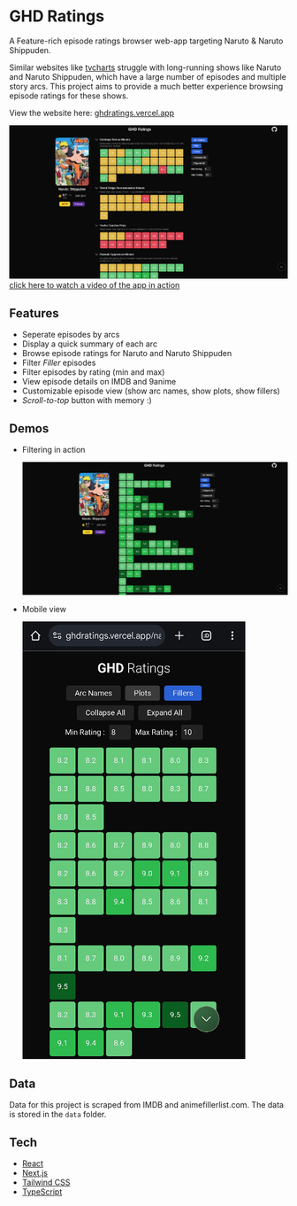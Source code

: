 # GHD Ratings
A Feature-rich episode ratings browser web-app targeting Naruto & Naruto Shippuden.


Similar websites like [tvcharts](https://tvcharts.co/show/naruto-tt0409591) struggle with long-running shows like Naruto and Naruto Shippuden, which have a large number of episodes and multiple story arcs. This project aims to provide a much better experience browsing episode ratings for these shows. 

View the website here: [ghdratings.vercel.app](https://ghdratings.vercel.app/)

[![demo1](demo/demo1.png)](YTLINKHERE)
[click here to watch a video of the app in action](YTLINKHERE)

## Features
- Seperate episodes by arcs
- Display a quick summary of each arc
- Browse episode ratings for Naruto and Naruto Shippuden
- Filter *Filler* episodes
- Filter episodes by rating (min and max)
- View episode details on IMDB and 9anime
- Customizable episode view (show arc names, show plots, show fillers)
- *Scroll-to-top* button with memory :)

## Demos

- Filtering in action

    ![demo2](demo/demo2.png)

- Mobile view

    ![demomobile](demo/demomobilelow.png)


## Data
Data for this project is scraped from IMDB and animefillerlist.com. The data is stored in the `data` folder.

## Tech
- [React](https://reactjs.org/)
- [Next.js](https://nextjs.org/)
- [Tailwind CSS](https://tailwindcss.com/)
- [TypeScript](https://www.typescriptlang.org/)